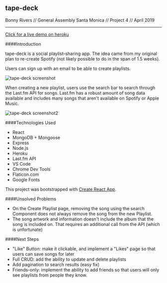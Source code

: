 

## tape-deck
Bonny Rivers // General Assembly Santa Monica // Project 4 // April 2019

<hr>

[Click for a live demo on heroku](https://tape--deck.herokuapp.com/)

####Introduction

tape-deck is a social playlist-sharing app. The idea came from my original plan to re-create Spotify (not likely possible to do in the span of 1.5 weeks). 

Users can sign up with an email to be able to create playlists. 

![tape-deck screenshot](http://i68.tinypic.com/2s0oi2c.png)

When creating a new playlist, users use the search bar to search through the Last.fm API for songs. Last.fm has a robust amount of song data available and includes many songs that aren't available on Spotify or Apple Music.

![tape-deck screenshot2](http://i64.tinypic.com/29p99ad.png)

####Technologies Used

* React
* MongoDB + Mongoose
* Express
* Node.js
* Heroku
* Last.fm API
* VS Code
* Chrome Dev Tools
* Flaticon.com
* Google Fonts

This project was bootstrapped with [Create React App](https://github.com/facebook/create-react-app).

####Unsolved Problems
* On the Create Playlist page, removing the song using the search Component does not always remove the song from the new Playlist.
* The song artwork and information doesn't include the album that the song is included on. That requires an additional call from the API (which is unfortunate)


####Next Steps
* "Like" Button: make it clickable, and implement a "Likes" page so that users can save songs for later
*  Full CRUD: add the ability to update and delete playlists
* Add pagination to search results (easy fix)
* Friends-only: implement the ability to add friends so that users will only see playlists from people they know.
